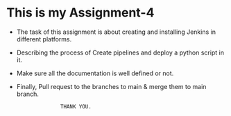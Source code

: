 # This is my Assignment-4

- The task of this assignment is about creating and installing Jenkins in different platforms.
- Describing the process of Create pipelines and deploy a python script in it.
- Make sure all the documentation is well defined or not.
- Finally, Pull request to the branches to main & merge them to main branch.

                    THANK YOU.
